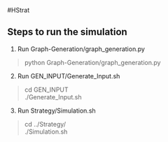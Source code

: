 #HStrat

## Steps to run the simulation
1. Run Graph-Generation/graph_generation.py  
> python Graph-Generation/graph_generation.py  
2. Run GEN_INPUT/Generate_Input.sh  
> cd GEN_INPUT  
> ./Generate_Input.sh  
3. Run Strategy/Simulation.sh  
> cd ../Strategy/  
> ./Simulation.sh

